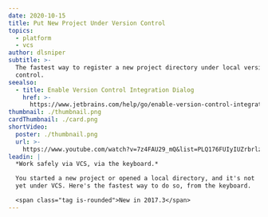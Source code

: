 ```yaml
---
date: 2020-10-15
title: Put New Project Under Version Control
topics:
  - platform
  - vcs
author: dlsniper
subtitle: >-
  The fastest way to register a new project directory under local version
  control.
seealso:
  - title: Enable Version Control Integration Dialog
    href: >-
      https://www.jetbrains.com/help/go/enable-version-control-integration-dialog.html#Enable_Version_Control_Integration_Dialog.xml
thumbnail: ./thumbnail.png
cardThumbnail: ./card.png
shortVideo:
  poster: ./thumbnail.png
  url: >-
    https://www.youtube.com/watch?v=7z4FAU29_mQ&list=PLQ176FUIyIUZrbrlz4AY1V8VzBJKZyVlW&index=87
leadin: |
  *Work safely via VCS, via the keyboard.*

  You started a new project or opened a local directory, and it's not
  yet under VCS. Here's the fastest way to do so, from the keyboard.

  <span class="tag is-rounded">New in 2017.3</span>
---
```


